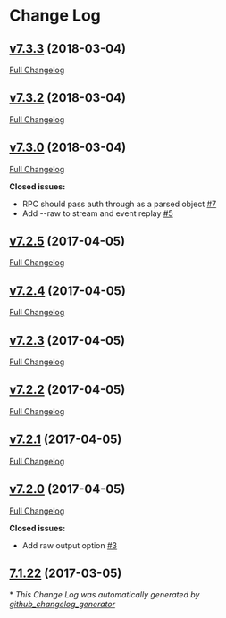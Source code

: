 # Change Log

## [v7.3.3](https://github.com/muoncore/muon-cli/tree/v7.3.3) (2018-03-04)
[Full Changelog](https://github.com/muoncore/muon-cli/compare/v7.3.2...v7.3.3)

## [v7.3.2](https://github.com/muoncore/muon-cli/tree/v7.3.2) (2018-03-04)
[Full Changelog](https://github.com/muoncore/muon-cli/compare/v7.3.0...v7.3.2)

## [v7.3.0](https://github.com/muoncore/muon-cli/tree/v7.3.0) (2018-03-04)
[Full Changelog](https://github.com/muoncore/muon-cli/compare/v7.2.5...v7.3.0)

**Closed issues:**

- RPC should pass auth through as a parsed object [\#7](https://github.com/muoncore/muon-cli/issues/7)
- Add --raw to stream and event replay [\#5](https://github.com/muoncore/muon-cli/issues/5)

## [v7.2.5](https://github.com/muoncore/muon-cli/tree/v7.2.5) (2017-04-05)
[Full Changelog](https://github.com/muoncore/muon-cli/compare/v7.2.4...v7.2.5)

## [v7.2.4](https://github.com/muoncore/muon-cli/tree/v7.2.4) (2017-04-05)
[Full Changelog](https://github.com/muoncore/muon-cli/compare/v7.2.3...v7.2.4)

## [v7.2.3](https://github.com/muoncore/muon-cli/tree/v7.2.3) (2017-04-05)
[Full Changelog](https://github.com/muoncore/muon-cli/compare/v7.2.2...v7.2.3)

## [v7.2.2](https://github.com/muoncore/muon-cli/tree/v7.2.2) (2017-04-05)
[Full Changelog](https://github.com/muoncore/muon-cli/compare/v7.2.1...v7.2.2)

## [v7.2.1](https://github.com/muoncore/muon-cli/tree/v7.2.1) (2017-04-05)
[Full Changelog](https://github.com/muoncore/muon-cli/compare/v7.2.0...v7.2.1)

## [v7.2.0](https://github.com/muoncore/muon-cli/tree/v7.2.0) (2017-04-05)
[Full Changelog](https://github.com/muoncore/muon-cli/compare/7.1.22...v7.2.0)

**Closed issues:**

- Add raw output option [\#3](https://github.com/muoncore/muon-cli/issues/3)

## [7.1.22](https://github.com/muoncore/muon-cli/tree/7.1.22) (2017-03-05)


\* *This Change Log was automatically generated by [github_changelog_generator](https://github.com/skywinder/Github-Changelog-Generator)*
